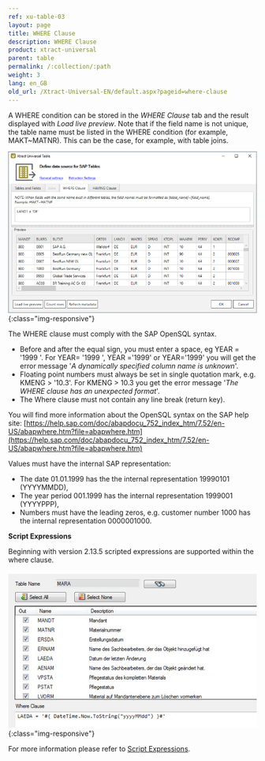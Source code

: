 ```yaml
---
ref: xu-table-03
layout: page
title: WHERE Clause
description: WHERE Clause
product: xtract-universal
parent: table
permalink: /:collection/:path
weight: 3
lang: en_GB
old_url: /Xtract-Universal-EN/default.aspx?pageid=where-clause
---
```


A WHERE condition can be stored in the *WHERE Clause* tab and the result displayed with *Load live preview*. Note that if the field name is not unique, the table name must be listed in the WHERE condition (for example, MAKT~MATNR). This can be the case, for example, with table joins.     

![Extraction Settings-01](/img/content/xu/Table-Extraction-Where-Clause.png){:class="img-responsive"}

The WHERE clause must comply with the SAP OpenSQL syntax.

- Before and after the equal sign, you must enter a space, eg YEAR = '1999 '. For YEAR= '1999 ', YEAR ='1999' or YEAR='1999' you will get the error message '*A dynamically specified column name is unknown*'.
- Floating point numbers must always be set in single quotation mark, e.g. KMENG > '10.3'. For KMENG > 10.3 you get the error message '*The WHERE clause has an unexpected format*'.
- The Where clause must not contain any line break (return key).

You will find more information about the OpenSQL syntax on the SAP help site: [https://help.sap.com/doc/abapdocu_752_index_htm/7.52/en-US/abapwhere.htm?file=abapwhere.htm](https://help.sap.com/doc/abapdocu_752_index_htm/7.52/en-US/abapwhere.htm?file=abapwhere.htm)

Values must have the internal SAP representation:

- The date 01.01.1999 has the the internal representation 19990101 (YYYYMMDD),
- The year period 001.1999 has the internal representation 1999001 (YYYYPPP),
- Numbers must have the leading zeros, e.g. customer number 1000 has the internal representation 0000001000.

**Script Expressions**

Beginning with version 2.13.5 scripted expressions are supported within the where clause. 

![Table-Extraction-Where-Clause-Scripted-Expression](/img/content/Table-Extraction-Where-Clause-Scripted-Expression.jpg){:class="img-responsive"}

For more information please refer to [Script Expressions](../advanced-techniques/script-expressions). 